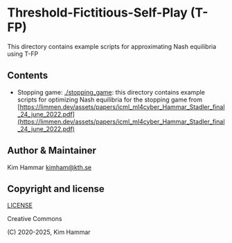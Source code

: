 # Threshold-Fictitious-Self-Play (T-FP)

This directory contains example scripts for approximating Nash equilibria using T-FP

## Contents 

- Stopping game: [./stopping_game](stopping_game): this directory contains example scripts for optimizing Nash equilibria for the stopping game from [https://limmen.dev/assets/papers/icml_ml4cyber_Hammar_Stadler_final_24_june_2022.pdf](https://limmen.dev/assets/papers/icml_ml4cyber_Hammar_Stadler_final_24_june_2022.pdf)

## Author & Maintainer

Kim Hammar <kimham@kth.se>

## Copyright and license

[LICENSE](../../../LICENSE.md)

Creative Commons

(C) 2020-2025, Kim Hammar
